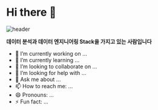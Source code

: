 # Hi there 👋
![header](https://capsule-render.vercel.app/api?type=waving&color=auto&height=300&text=안녕하세요&fontSize=35)


**데이터 분석과 데이터 엔지니어링 Stack을 가지고 있는 사람입니다** 

- 🔭 I’m currently working on ...
- 🌱 I’m currently learning ...
- 👯 I’m looking to collaborate on ...
- 🤔 I’m looking for help with ...
- 💬 Ask me about ...
- 📫 How to reach me: ...
- 😄 Pronouns: ...
- ⚡ Fun fact: ...

